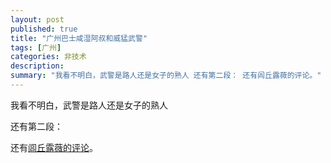 ```yaml
---
layout: post
published: true
title: "广州巴士咸湿阿叔和威猛武警"
tags: [广州]
categories: 非技术    
description: 
summary: "我看不明白，武警是路人还是女子的熟人 还有第二段： 还有闾丘露薇的评论。"
---
```

  
  
  


我看不明白，武警是路人还是女子的熟人

  
  
还有第二段：  
  
  
  
还有[闾丘露薇的评论][Link 1]。


[Link 1]: http://blog.sina.com.cn/u/46e9d5da0100080t